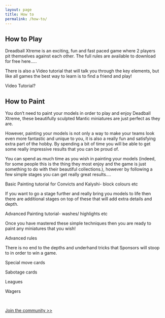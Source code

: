 ```yaml
---
layout: page
title: How to
permalink: /how-to/
---
```


<h2>How to Play</h2>

Dreadball Xtreme is an exciting, fun and fast paced game where 2 players pit themselves against each other. The full rules are available to download for free here…..

There is also a Video tutorial that will talk you through the key elements, but like all games the best way to learn is to find a friend and play!

Video Tutorial?

<h2>How to Paint</h2>

You don’t need to paint your models in order to play and enjoy Deadball Xtreme, these beautifully sculpted Mantic miniatures are just perfect as they are.

However, painting your models is not only a way to make your teams look even more fantastic and unique to you, it is also a really fun and satisfying extra part of the hobby. By spending a bit of time you will be able to get some really impressive results that you can be proud of.

You can spend as much time as you wish in painting your models (indeed, for some people this is the thing they most enjoy and the game is just something to do with their beautiful collections.), however by following a few simple stages you can get really great results….

Basic Painting tutorial for Convicts and Kalyshi- block colours etc

If you want to go a stage further and really bring you models to life then there are additional stages on top of these that will add extra details and depth.

Advanced Painting tutorial- washes/ highlights etc

Once you have mastered these simple techniques then you are ready to paint any miniatures that you wish!

Advanced rules

There is no end to the depths and underhand tricks that Sponsors will stoop to in order to win a game.

Special move cards

Sabotage cards

Leagues

Wagers

<div class="clearfix">&nbsp;</div>

<p><a href="community/" class="btn btn-success btn-lg">Join the community >></a></p>

<div class="clearfix">&nbsp;</div>

